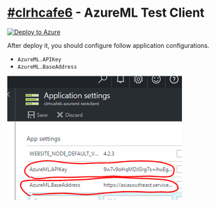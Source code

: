 # [#clrhcafe6](https://twitter.com/search?f=tweets&vertical=default&q=%23clrhcafe6&src=typd) - AzureML Test Client

[![Deploy to Azure](https://azuredeploy.net/deploybutton.svg)](https://azuredeploy.net/)

After deploy it, you should configure follow application configurations.

- `AzureML.APIKey`
- `AzureML.BaseAddress`

![fig01](.asset/fig01.png)




